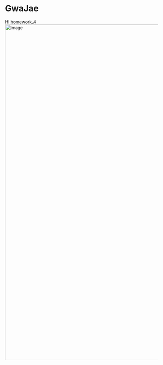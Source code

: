 # GwaJae
HI
homework_4
 <img width="1508" height="1108" alt="image" src="https://github.com/user-attachments/assets/c3c6360b-aec6-4ba2-9260-3e50d4f549d0" />
 
 
